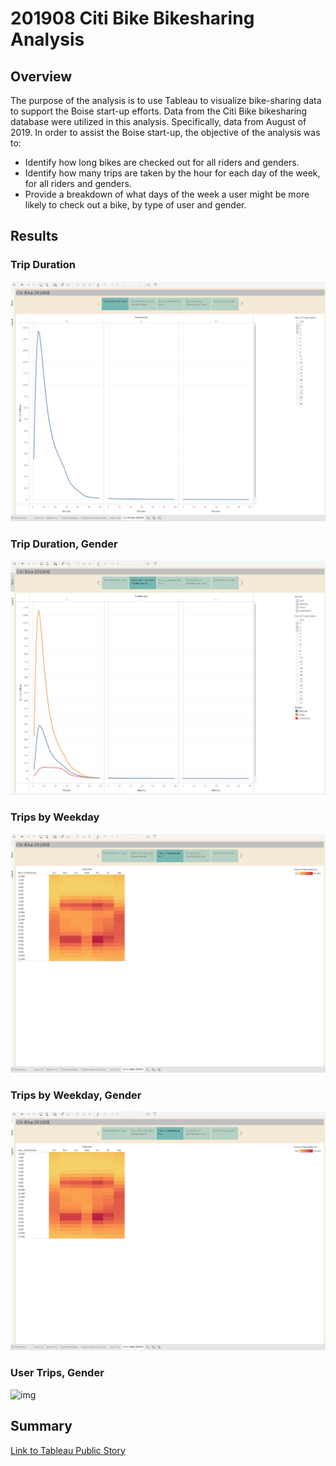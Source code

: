 # 201908 Citi Bike Bikesharing Analysis
## Overview
The purpose of the analysis is to use Tableau to visualize bike-sharing data to support the Boise start-up efforts. Data from the Citi Bike bikesharing database were utilized in this analysis. Specifically, data from August of 2019. In order to assist the Boise start-up, the objective of the analysis was to:
+ Identify how long bikes are checked out for all riders and genders.
+ Identify how many trips are taken by the hour for each day of the week, for all riders and genders.
+ Provide a breakdown of what days of the week a user might be more likely to check out a bike, by type of user and gender.

## Results
### Trip Duration

![img](Story_images/TripDuration.png)


### Trip Duration, Gender

![img](Story_images/TripDuration_Gender.png)

### Trips by Weekday

![img](Story_images/TripsByWeekday.png)

### Trips by Weekday, Gender

![img](Story_images/TripsByWeekday.png)

### User Trips, Gender

![img](Story_images/UserTrips_gender)

## Summary










[Link to Tableau Public Story](https://public.tableau.com/app/profile/josh3547/viz/Module14_CitiBike_14/CitiBike201908?publish=yes)

